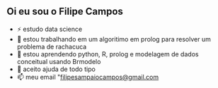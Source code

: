 ## Oi eu sou o Filipe Campos
- ⚡ estudo data science
- 🔭 estou trabalhando em um algoritimo em prolog para resolver um problema de rachacuca
- 🌱 estou aprendendo python, R, prolog e modelagem de dados conceitual usando Brmodelo
- 🤔 aceito ajuda de todo tipo
- 📫 meu email "filipesampaiocampos@gmail.com


